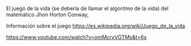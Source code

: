 El juego de la vida (se debería de llamar el algoritmo de la vida) del matemático Jhon Horton Conway,

Información sobre el juego
https://es.wikipedia.org/wiki/Juego_de_la_vida

https://www.youtube.com/watch?v=omMcrvVGTMs&t=6s